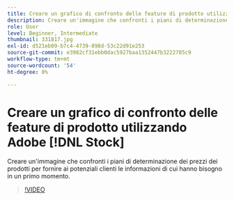 ```yaml
---
title: Creare un grafico di confronto delle feature di prodotto utilizzando Adobe [!DNL Stock]
description: Creare un'immagine che confronti i piani di determinazione dei prezzi dei prodotti per fornire ai potenziali clienti le informazioni di cui hanno bisogno a prima vista
role: User
level: Beginner, Intermediate
thumbnail: 331817.jpg
exl-id: d521eb09-b7c4-4739-898d-53c22d91e253
source-git-commit: e3982cf31ebb0dac5927baa1352447b3222785c9
workflow-type: tm+mt
source-wordcount: '54'
ht-degree: 0%

---
```


# Creare un grafico di confronto delle feature di prodotto utilizzando Adobe [!DNL Stock]

Creare un&#39;immagine che confronti i piani di determinazione dei prezzi dei prodotti per fornire ai potenziali clienti le informazioni di cui hanno bisogno in un primo momento.

>[!VIDEO](https://video.tv.adobe.com/v/331817?hidetitle=true)
